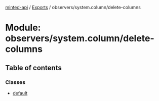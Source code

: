 [minted-api](../README.md) / [Exports](../modules.md) / observers/system.column/delete-columns

# Module: observers/system.column/delete-columns

## Table of contents

### Classes

- [default](../classes/observers_system_column_delete_columns.default.md)
